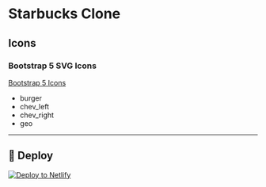 # Starbucks Clone

## Icons

### Bootstrap 5 SVG Icons

[Bootstrap 5 Icons](https://icons.getbootstrap.com/)

- burger
- chev_left
- chev_right
- geo

---

## 💫 Deploy

[![Deploy to Netlify](https://www.netlify.com/img/deploy/button.svg)](https://app.netlify.com/start/deploy?repository=https://github.com/gatsbyjs/gatsby-starter-default)

